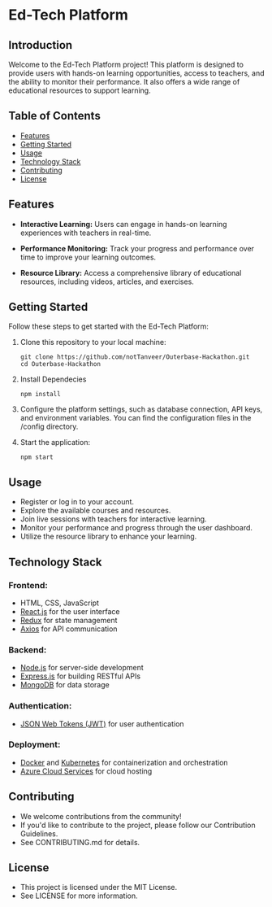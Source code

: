 # Ed-Tech Platform

## Introduction

Welcome to the Ed-Tech Platform project! This platform is designed to provide users with hands-on learning opportunities, access to teachers, and the ability to monitor their performance. It also offers a wide range of educational resources to support learning.

## Table of Contents

- [Features](#features)
- [Getting Started](#getting-started)
- [Usage](#usage)
- [Technology Stack](#technology-stack)
- [Contributing](#contributing)
- [License](#license)

## Features

- **Interactive Learning:** Users can engage in hands-on learning experiences with teachers in real-time.

- **Performance Monitoring:** Track your progress and performance over time to improve your learning outcomes.

- **Resource Library:** Access a comprehensive library of educational resources, including videos, articles, and exercises.

## Getting Started

Follow these steps to get started with the Ed-Tech Platform:

1. Clone this repository to your local machine:

   ```shell
   git clone https://github.com/notTanveer/Outerbase-Hackathon.git
   cd Outerbase-Hackathon

2. Install Dependecies
   ```shell
   npm install

3. Configure the platform settings, such as database connection, API keys, and environment variables. You can find the configuration files in the /config directory.

4. Start the application:
   ```shell
   npm start

## Usage
- Register or log in to your account.
- Explore the available courses and resources.
- Join live sessions with teachers for interactive learning.
- Monitor your performance and progress through the user dashboard.
- Utilize the resource library to enhance your learning.

## Technology Stack

### Frontend:

- HTML, CSS, JavaScript
- [React.js](https://reactjs.org/) for the user interface
- [Redux](https://redux.js.org/) for state management
- [Axios](https://axios-http.com/) for API communication

### Backend:

- [Node.js](https://nodejs.org/) for server-side development
- [Express.js](https://expressjs.com/) for building RESTful APIs
- [MongoDB](https://www.mongodb.com/) for data storage

### Authentication:

- [JSON Web Tokens (JWT)](https://jwt.io/) for user authentication

### Deployment:

- [Docker](https://www.docker.com/) and [Kubernetes](https://kubernetes.io/) for containerization and orchestration
- [Azure Cloud Services]((https://azure.microsoft.com/)) for cloud hosting

## Contributing
- We welcome contributions from the community!
- If you'd like to contribute to the project, please follow our Contribution Guidelines.
- See CONTRIBUTING.md for details.

## License
- This project is licensed under the MIT License.
- See LICENSE for more information.





